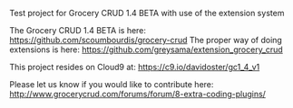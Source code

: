 Test project for Grocery CRUD 1.4 BETA with use of the extension system

The Grocery CRUD 1.4 BETA is here: https://github.com/scoumbourdis/grocery-crud
The proper way of doing extensions is here: https://github.com/greysama/extension_grocery_crud

This project resides on Cloud9 at: https://c9.io/davidoster/gc1_4_v1

Please let us know if you would like to contribute here: http://www.grocerycrud.com/forums/forum/8-extra-coding-plugins/

